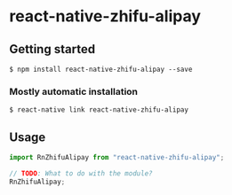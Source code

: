 # react-native-zhifu-alipay

## Getting started

`$ npm install react-native-zhifu-alipay --save`

### Mostly automatic installation

`$ react-native link react-native-zhifu-alipay`

## Usage

```javascript
import RnZhifuAlipay from "react-native-zhifu-alipay";

// TODO: What to do with the module?
RnZhifuAlipay;
```
